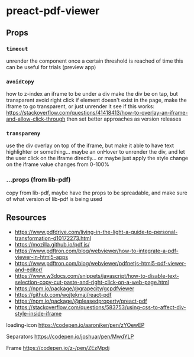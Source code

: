 # preact-pdf-viewer

## Props

### `timeout`

unrender the component once a certain threshold is reached of time
this can be useful for trials (preview app)

### `avoidCopy`

how to z-index an iframe to be under a div
make the div be on tap, but transparent
avoid right click
if element doesn't exist in the page, make the iframe to go transparent, or just unrender it
see if this works:
https://stackoverflow.com/questions/41418413/how-to-overlay-an-iframe-and-allow-click-through 
then set better approaches as version releases

### `transpareny`

use the div overlay on top of the iframe, but make it able to have text highlighter or something… maybe an onHover to unrender the div, and let the user click on the iframe directly… or maybe just apply the style change on the iframe
value changes from 0-100% 

### ...props (from lib-pdf)
copy from lib-pdf, maybe have the props to be spreadable, and make sure of what version of lib-pdf is being used

## Resources

- https://www.pdfdrive.com/living-in-the-light-a-guide-to-personal-transformation-d10172273.html
- https://mozilla.github.io/pdf.js/
- https://www.pdftron.com/blog/webviewer/how-to-integrate-a-pdf-viewer-in-html5-apps
- https://www.pdftron.com/blog/webviewer/pdfnetjs-html5-pdf-viewer-and-editor/
- https://www.w3docs.com/snippets/javascript/how-to-disable-text-selection-copy-cut-paste-and-right-click-on-a-web-page.html
- https://npm.io/package/@grapecity/gcpdfviewer
- https://github.com/wojtekmaj/react-pdf
- https://npm.io/package/@pleasedproperty/preact-pdf
- https://stackoverflow.com/questions/583753/using-css-to-affect-div-style-inside-iframe


loading-icon
https://codepen.io/aaroniker/pen/zYOewEP

Separators
https://codepen.io/joshuar/pen/MwdYLP

Frame
https://codepen.io/z-/pen/ZEzMpdj